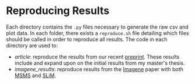 # Reproducing Results

Each directory contains the `.py` files necessary to generate the raw csv and plot data. In each folder, there exists a `reproduce.sh` file detailing which files should be called in order to reproduce all results. The code in each directory are used to:

- *article*: reproduce the results from our recent [preprint](https://www.biorxiv.org/content/10.1101/2023.02.26.530156v1). These results include and expand upon on the initial results from my master's thesis. 
- *imagene_results*: reproduce results from the [Imagene](https://bmcbioinformatics.biomedcentral.com/articles/10.1186/s12859-019-2927-x) paper with both [MSMS](https://www.ncbi.nlm.nih.gov/pmc/articles/PMC2916717/) and [SLiM](https://messerlab.org/slim/).